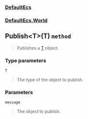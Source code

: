 ### [DefaultEcs](./DefaultEcs.md 'DefaultEcs')
### [DefaultEcs.World](./DefaultEcs-World.md 'DefaultEcs.World')
## Publish&lt;T&gt;(T) `method`
>Publishes a [T](#DefaultEcs-World-Publish-T-(T)-T 'DefaultEcs.World.Publish&lt;T&gt;(T).T') object.
### Type parameters

<a name='DefaultEcs-World-Publish-T-(T)-T'></a>
`T`
>The type of the object to publish.
### Parameters

<a name='DefaultEcs-World-Publish-T-(T)-message'></a>
`message`
>The object to publish.
